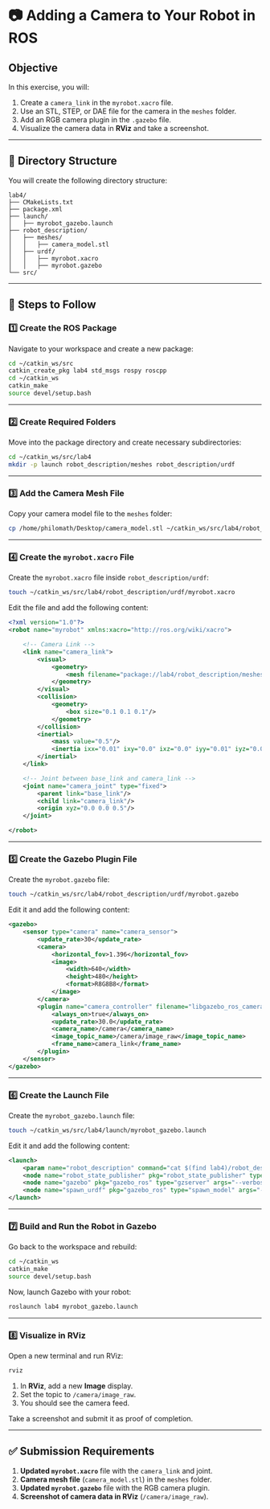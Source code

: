 # **📷 Adding a Camera to Your Robot in ROS**

## **Objective**

In this exercise, you will:

1. Create a `camera_link` in the `myrobot.xacro` file.
2. Use an STL, STEP, or DAE file for the camera in the `meshes` folder.
3. Add an RGB camera plugin in the `.gazebo` file.
4. Visualize the camera data in **RViz** and take a screenshot.

---

## **📂 Directory Structure**

You will create the following directory structure:

```
lab4/
├── CMakeLists.txt
├── package.xml
├── launch/
│   ├── myrobot_gazebo.launch
├── robot_description/
│   ├── meshes/
│   │   ├── camera_model.stl
│   ├── urdf/
│   │   ├── myrobot.xacro
│   │   ├── myrobot.gazebo
└── src/
```

---

## **🚀 Steps to Follow**

### **1️⃣ Create the ROS Package**

Navigate to your workspace and create a new package:

```bash
cd ~/catkin_ws/src
catkin_create_pkg lab4 std_msgs rospy roscpp
cd ~/catkin_ws
catkin_make
source devel/setup.bash
```

---

### **2️⃣ Create Required Folders**

Move into the package directory and create necessary subdirectories:

```bash
cd ~/catkin_ws/src/lab4
mkdir -p launch robot_description/meshes robot_description/urdf
```

---

### **3️⃣ Add the Camera Mesh File**

Copy your camera model file to the `meshes` folder:

```bash
cp /home/philomath/Desktop/camera_model.stl ~/catkin_ws/src/lab4/robot_description/meshes/
```

---

### **4️⃣ Create the `myrobot.xacro` File**

Create the `myrobot.xacro` file inside `robot_description/urdf`:

```bash
touch ~/catkin_ws/src/lab4/robot_description/urdf/myrobot.xacro
```

Edit the file and add the following content:

```xml
<?xml version="1.0"?>
<robot name="myrobot" xmlns:xacro="http://ros.org/wiki/xacro">

    <!-- Camera Link -->
    <link name="camera_link">
        <visual>
            <geometry>
                <mesh filename="package://lab4/robot_description/meshes/camera_model.stl" scale="0.1 0.1 0.1"/>
            </geometry>
        </visual>
        <collision>
            <geometry>
                <box size="0.1 0.1 0.1"/>
            </geometry>
        </collision>
        <inertial>
            <mass value="0.5"/>
            <inertia ixx="0.01" ixy="0.0" ixz="0.0" iyy="0.01" iyz="0.0" izz="0.01"/>
        </inertial>
    </link>

    <!-- Joint between base_link and camera_link -->
    <joint name="camera_joint" type="fixed">
        <parent link="base_link"/>
        <child link="camera_link"/>
        <origin xyz="0.0 0.0 0.5"/>
    </joint>

</robot>
```

---

### **5️⃣ Create the Gazebo Plugin File**

Create the `myrobot.gazebo` file:

```bash
touch ~/catkin_ws/src/lab4/robot_description/urdf/myrobot.gazebo
```

Edit it and add the following content:

```xml
<gazebo>
    <sensor type="camera" name="camera_sensor">
        <update_rate>30</update_rate>
        <camera>
            <horizontal_fov>1.396</horizontal_fov>
            <image>
                <width>640</width>
                <height>480</height>
                <format>R8G8B8</format>
            </image>
        </camera>
        <plugin name="camera_controller" filename="libgazebo_ros_camera.so">
            <always_on>true</always_on>
            <update_rate>30.0</update_rate>
            <camera_name>/camera</camera_name>
            <image_topic_name>/camera/image_raw</image_topic_name>
            <frame_name>camera_link</frame_name>
        </plugin>
    </sensor>
</gazebo>
```

---

### **6️⃣ Create the Launch File**

Create the `myrobot_gazebo.launch` file:

```bash
touch ~/catkin_ws/src/lab4/launch/myrobot_gazebo.launch
```

Edit it and add the following content:

```xml
<launch>
    <param name="robot_description" command="cat $(find lab4)/robot_description/urdf/myrobot.xacro"/>
    <node name="robot_state_publisher" pkg="robot_state_publisher" type="robot_state_publisher" output="screen"/>
    <node name="gazebo" pkg="gazebo_ros" type="gzserver" args="--verbose" output="screen"/>
    <node name="spawn_urdf" pkg="gazebo_ros" type="spawn_model" args="-param robot_description -urdf -model myrobot"/>
</launch>
```

---

### **7️⃣ Build and Run the Robot in Gazebo**

Go back to the workspace and rebuild:

```bash
cd ~/catkin_ws
catkin_make
source devel/setup.bash
```

Now, launch Gazebo with your robot:

```bash
roslaunch lab4 myrobot_gazebo.launch
```

---

### **8️⃣ Visualize in RViz**

Open a new terminal and run RViz:

```bash
rviz
```

1. In **RViz**, add a new **Image** display.
2. Set the topic to `/camera/image_raw`.
3. You should see the camera feed.

Take a screenshot and submit it as proof of completion.

---

## **✅ Submission Requirements**

1. **Updated `myrobot.xacro`** file with the `camera_link` and joint.
2. **Camera mesh file** (`camera_model.stl`) in the `meshes` folder.
3. **Updated `myrobot.gazebo`** file with the RGB camera plugin.
4. **Screenshot of camera data in RViz** (`/camera/image_raw`).

